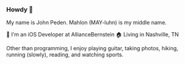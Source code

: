 ### Howdy 🤠

My name is John Peden. Mahlon (MAY-luhn) is my middle name. 

💼  I'm an iOS Developer at AllianceBernstein
🏠  Living in Nashville, TN

Other than programming, I enjoy playing guitar, taking photos, hiking, running (slowly), reading, and watching sports. 

